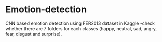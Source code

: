 # Emotion-detection
CNN based emotion detection using FER2013 dataset in Kaggle -check whether there are 7 folders for each classes (happy, neutral, sad, angry, fear, disgust and surprise).
